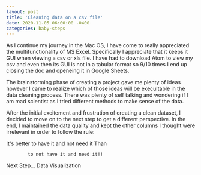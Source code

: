 ```yaml
---
layout: post
title: 'Cleaning data on a csv file'
date: 2020-11-05 06:00:00 -0400
categories: baby-steps
---
```


As I continue my journey in the Mac OS, I have come to really appreciated the multifunctionality of MS Excel. Specifically I appreciate that it keeps it GUI when viewing a csv or xls file. I have had to download Atom to view my csv and even then its GUI is not in a tabular format so 9/10 times I end up closing the doc and openeing it in Google Sheets.

The brainstorming phase of creating a project gave me plenty of ideas however I came to realize which of those ideas will be execultable in the data cleaning process. There was plenty of self talking and wondering if I am mad scientist as I tried different methods to make sense of the data. 

After the initial excitement and frustration of creating a clean dataset, I decided to move on to the next step to get a different perspective. In the end, I maintained the data quality and kept the other columns I thought were irrelevant in order to follow the rule:

It's better to have it and not need it Than 

            to not have it and need it!! 

Next Step... Data Visualization 